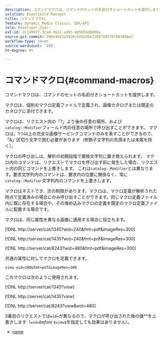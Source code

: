 ```yaml
---
description: コマンドマクロは、コマンドのセットの名前付きショートカットを提供します。
solution: Experience Manager
title: コマンドマクロ
feature: Dynamic Media Classic、SDK/API
role: Developer,User
exl-id: dc149977-3ca8-4612-ad05-4d565440d00a
source-git-commit: 206e4643e3926cb85b4be2189743578f88180be7
workflow-type: tm+mt
source-wordcount: '255'
ht-degree: 0%

---
```


# コマンドマクロ{#command-macros}

コマンドマクロは、コマンドのセットの名前付きショートカットを提供します。

マクロは、個別のマクロ定義ファイルで定義され、画像カタログまたは既定のカタログに添付できます。

マクロは、リクエスト内の「?」より後の任意の場所、および`catalog::Modifier`フィールド内の任意の場所で呼び出すことができます。 マクロは、1つ以上の完全な画像サービングコマンドのみを表すことができるので、「&amp;」区切り文字で囲む必要があります（修飾子文字列の先頭または末尾を除く）。

マクロの呼び出しは、解析の初期段階で置換文字列に置き換えられます。 マクロ内のコマンドは、リクエストでマクロを呼び出す前に発生した場合、リクエスト内の同じコマンドを上書きします。 これは`catalog::Modifier`とは異なります。要求文字列内のコマンドは、要求内の位置に関係なく、常に`catalog::Modifier`文字列内のコマンドを上書きします。

マクロはネストでき、次の制限があります。マクロは、マクロ定義が解析された時点で定義済みの場合にのみ呼び出すことができます。同じマクロ定義ファイル内に既に存在する場合や、その埋め込みマクロの定義を既定のマクロ定義ファイルに配置する場合です。

マクロは、同じ属性を異なる画像に適用する場合に役立ちます。

[!DNL http://server/cat/1345?wid=240&fmt=pdf&imageRes=300]

[!DNL http://server/cat/1435?wid=240&fmt=pdf&imageRes=300]

[!DNL http://server/cat/8243?wid=480&fmt=pdf&imageRes=300]

共通の属性に対してマクロを定義できます。

`view wid=240&fmt=pdf&imageRes=300`

このマクロは次のように使用されます。

[!DNL http://server/cat/1345?$view$]

[!DNL http://server/cat/1435?$view$]

[!DNL http://server/cat/8243?$view$&wid=480]

3番目のリクエストでは`wid=`が異なるので、マクロが呼び出された後の値&#x200B;**&#x200B;を上書きします（`wid=`*before* `$view$`を指定しても効果はありません）。

+ [name](r-name.md)

